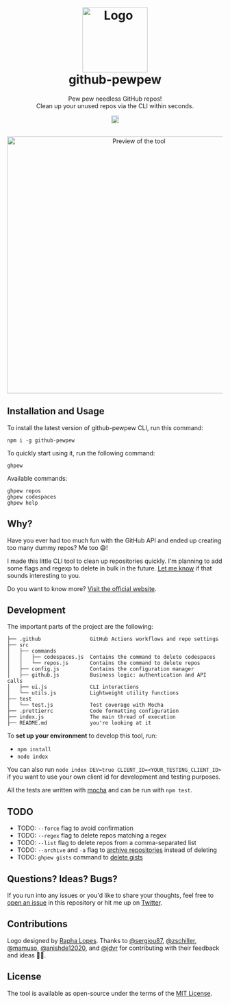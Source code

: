 <p align="center">
	<h1 align="center">
		<img src="./res/logo.png" alt="Logo" width="152">
		<br>
		github-pewpew
	</h1>
	<p align="center">Pew pew needless GitHub repos!<br>Clean up your unused repos via the CLI within seconds.</p>
	<p align="center">
		<a href="https://badge.fury.io/js/github-pewpew"><img src="https://badge.fury.io/js/github-pewpew.svg" alt="npm version" height="18"></a>
	</p>
</p>

<p align="center">
	<br>
	<img src="./res/preview.gif" alt="Preview of the tool" width="600">
	<br>
</p>

## Installation and Usage

To install the latest version of github-pewpew CLI, run this command:

```
npm i -g github-pewpew
```

To quickly start using it, run the following command:

```
ghpew
```

Available commands:

```
ghpew repos
ghpew codespaces
ghpew help
```

## Why?

Have you ever had too much fun with the GitHub API and ended up creating too many dummy repos? Me too 😅!

I made this little CLI tool to clean up repositories quickly. I'm planning to add some flags and regexp to delete in bulk in the future. [Let me know](http://twitter.com/adrianmg) if that sounds interesting to you.

Do you want to know more? [Visit the official website](https://adrianmato.com/pewpew).

## Development

The important parts of the project are the following:

```
├── .github                GitHub Actions workflows and repo settings
├── src
│   ├── commands
│   │   ├── codespaces.js  Contains the command to delete codespaces
│   │   └── repos.js       Contains the command to delete repos
│   ├── config.js          Contains the configuration manager
│   ├── github.js          Business logic: authentication and API calls
│   ├── ui.js              CLI interactions
│   └── utils.js           Lightweight utility functions
├── test
│   └── test.js            Test coverage with Mocha
├── .prettierrc            Code formatting configuration
├── index.js               The main thread of execution
├── README.md              you're looking at it
```

To **set up your environment** to develop this tool, run:

- `npm install`
- `node index`

You can also run `node index DEV=true CLIENT_ID=<YOUR_TESTING_CLIENT_ID>` if you want to use your own client id for development and testing purposes.

All the tests are written with [mocha](https://mochajs.org/) and can be run with `npm test`.

## TODO

- TODO: `--force` flag to avoid confirmation
- TODO: `--regex` flag to delete repos matching a regex
- TODO: `--list` flag to delete repos from a comma-separated list
- TODO: `--archive` and `-a` flag to [archive repositories](https://github.com/adrianmg/github-pewpew/issues/34) instead of deleting
- TODO: `ghpew gists` command to [delete gists](https://github.com/adrianmg/github-pewpew/issues/36)

## Questions? Ideas? Bugs?

If you run into any issues or you'd like to share your thoughts, feel free to [open an issue](https://github.com/adrianmg/github-pewpew/issues) in this repository or hit me up on [Twitter](https://twitter.com/adrianmg).

## Contributions

Logo designed by [Rapha Lopes](https://twitter.com/raphaellopesph). Thanks to [@sergiou87](https://github.com/sergiou87), [@zschiller](https://github.com/zschiller), [@mamuso](https://github.com/mamuso), [@anishde12020](https://github.com/anishde12020), and [@jdvr](https://github.com/jdvr) for contributing with their feedback and ideas 🙇‍♂️.

## License

The tool is available as open-source under the terms of the [MIT License](http://opensource.org/licenses/MIT).
